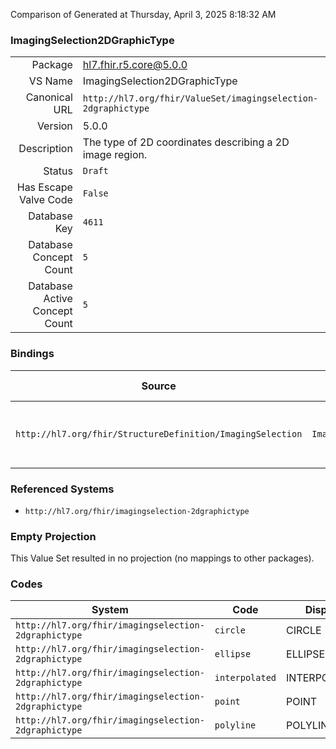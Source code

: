 Comparison of 
Generated at Thursday, April 3, 2025 8:18:32 AM

### ImagingSelection2DGraphicType

|      |     |
| ---: | --- |
| Package | hl7.fhir.r5.core@5.0.0 |
| VS Name | ImagingSelection2DGraphicType |
| Canonical URL | `http://hl7.org/fhir/ValueSet/imagingselection-2dgraphictype` |
| Version | 5.0.0 |
| Description | The type of 2D coordinates describing a 2D image region. |
| Status | `Draft` |
| Has Escape Valve Code | `False` |
| Database Key | `4611` |
| Database Concept Count | `5` |
| Database Active Concept Count | `5` |
### Bindings

| Source | Element | Binding | Strength | Element Short |
| ------ | ------- | ------- | -------- | ------------- |
| `http://hl7.org/fhir/StructureDefinition/ImagingSelection` | `ImagingSelection.instance.imageRegion2D.regionType` | `http://hl7.org/fhir/ValueSet/imagingselection-2dgraphictype\|5.0.0` | `Required` | point \| polyline \| interpolated \| circle \| ellipse |

### Referenced Systems

* `http://hl7.org/fhir/imagingselection-2dgraphictype`
### Empty Projection

This Value Set resulted in no projection (no mappings to other packages).

### Codes

| System | Code | Display |
| ------ | ---- | ------- |
| `http://hl7.org/fhir/imagingselection-2dgraphictype` | `circle` | CIRCLE |
| `http://hl7.org/fhir/imagingselection-2dgraphictype` | `ellipse` | ELLIPSE |
| `http://hl7.org/fhir/imagingselection-2dgraphictype` | `interpolated` | INTERPOLATED |
| `http://hl7.org/fhir/imagingselection-2dgraphictype` | `point` | POINT |
| `http://hl7.org/fhir/imagingselection-2dgraphictype` | `polyline` | POLYLINE |

